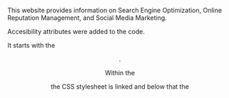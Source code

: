 This website provides information on Search Engine Optimization, Online Reputation Management, and Social Media Marketing.

Accesibility attributes were added to the code.

It starts with the <header>.
  
Within the <header> the CSS stylesheet is linked and below that the <title> Horiseon.

In the main <body> of the page we have the navigation bar, the info cards, and the aside
  
  Next the <nav> bar or navigation bar of the website.
  
  In the <nav> bar we have the links to the information cards on the page.  Each link takes to to the coresponding info card.
  
  Within the <body> we have the <article> section which includes the info cards that the links from the <nav> bar correlate to.
  
  Below the <article> section is the <aside> section.  In the <aside> section  is the information on Lead Generation, Brand Awareness,
  and Cost Management.
  
Last in the code is the <footer>.  In the footer we have a love note from Horiseon, and the copyright for the web page.
  
